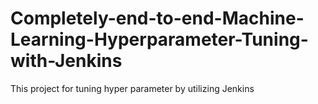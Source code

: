 # Completely-end-to-end-Machine-Learning-Hyperparameter-Tuning-with-Jenkins
This project for tuning hyper parameter by utilizing Jenkins
